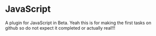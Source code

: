 # JavaScript
A plugin for JavaScript in Beta. Yeah this is for making the first tasks on github so do not expect it completed or actually real!!!
